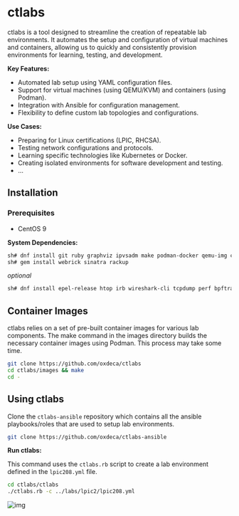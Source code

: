 # ctlabs

ctlabs is a tool designed to streamline the creation of repeatable lab environments. 
It automates the setup and configuration of virtual machines and containers, allowing us to quickly and consistently provision environments for learning, testing, and development.

**Key Features:**

* Automated lab setup using YAML configuration files.
* Support for virtual machines (using QEMU/KVM) and containers (using Podman).
* Integration with Ansible for configuration management.
* Flexibility to define custom lab topologies and configurations.

**Use Cases:**

* Preparing for Linux certifications (LPIC, RHCSA).
* Testing network configurations and protocols.
* Learning specific technologies like Kubernetes or Docker.
* Creating isolated environments for software development and testing.
* ...

## Installation

### Prerequisites

* CentOS 9

**System Dependencies:**

```bash
sh# dnf install git ruby graphviz ipvsadm make podman-docker qemu-img cloud-utils-growpart python3-pip tmux vim
sh# gem install webrick sinatra rackup
```

_optional_
```bash
sh# dnf install epel-release htop irb wireshark-cli tcpdump perf bpftrace kernel-modules-extra-$(uname -r)
```


## Container Images

ctlabs relies on a set of pre-built container images for various lab components. 
The make command in the images directory builds the necessary container images using Podman.
This process may take some time.

```bash
git clone https://github.com/oxdeca/ctlabs
cd ctlabs/images && make
cd -
```

## Using ctlabs

Clone the `ctlabs-ansible` repository which contains all the ansible playbooks/roles that are used to setup lab environments.

```bash
git clone https://github.com/oxdeca/ctlabs-ansible
```

**Run ctlabs:**

This command uses the `ctlabs.rb` script to create a lab environment defined in the `lpic208.yml` file.

```bash
cd ctlabs/ctlabs
./ctlabs.rb -c ../labs/lpic2/lpic208.yml
```

![img](./lab_setup.gif)
